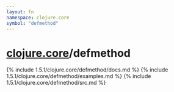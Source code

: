 ```yaml
---
layout: fn
namespace: clojure.core
symbol: "defmethod"
---
```


# [clojure.core](../)/defmethod

{% include 1.5.1/clojure.core/defmethod/docs.md %}
{% include 1.5.1/clojure.core/defmethod/examples.md %}
{% include 1.5.1/clojure.core/defmethod/src.md %}


